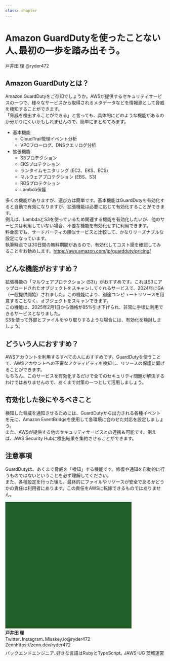 ```yaml
---
class: chapter
---
```


# Amazon GuardDutyを使ったことない人､最初の一歩を踏み出そう｡

<div class="flush-right">
戸井田 理 @ryder472
</div>

## Amazon GuardDutyとは？

Amazon GuardDutyをご存知でしょうか。AWSが提供するセキュリティサービスの一つで、様々なサービスから取得されるメタデータなどを情報源として脅威を検知することができます。  
「脅威を検出することができる」と言っても、具体的にどのような機能があるのか分かりにくいかもしれませんので、簡単にまとめてみます。  

* 基本機能
  * CloudTrail管理イベント分析
  * VPCフローログ、DNSクエリログ分析
* 拡張機能
  * S3プロテクション
  * EKSプロテクション
  * ランタイムモニタリング (EC2、EKS、ECS)
  * マルウェアプロテクション (EBS、S3)
  * RDSプロテクション
  * Lambda保護

多くの機能がありますが、選び方は簡単です。基本機能はGuardDutyを有効化すると自動で有効になりますが、拡張機能は必要に応じて有効化することができます。  
例えば、LambdaとS3を使っているため関連する機能を有効化したいが、他のサービスは利用していない場合、不要な機能を有効化せずに利用できます。  
料金面でも、サードパーティの類似サービスと比較して、かなりリーズナブルな設定になっています。  
執筆時点では30日間の無料期間があるので、有効化してコスト感を確認してみることをお勧めします。<span class="footnote">https://aws.amazon.com/jp/guardduty/pricing/</span>

## どんな機能がおすすめ？

拡張機能の「マルウェアプロテクション (S3)」がおすすめです。これはS3にアップロードされたオブジェクトをスキャンしてくれるサービスで、2024年にGA（一般提供開始）されました。この機能により、別途コンピュートリソースを用意することなく、オブジェクトをスキャンできます。  
この機能は、2025年2月1日から価格が85%引き下げられ、非常に手頃に利用できるサービスとなりました。  
S3を使って外部とファイルをやり取りするような場合には、有効化を検討しましょう。

## どういう人におすすめ？

AWSアカウントを利用するすべての人におすすめです。GuardDutyを使うことで、AWSアカウントへの不審なアクティビティを検知し、リソースの保護に繋げることができます。  
もちろん、このサービスを有効化するだけで全てのセキュリティ問題が解決するわけではありませんので、あくまで対策の一つとして活用しましょう。

## 有効化した後にやるべきこと

検知した脅威を通知させるためには、GuardDutyから出力される各種イベントを元に、Amazon EventBridgeを使用して各環境に合わせた対応を設定しましょう。  
また、AWSが提供する他のセキュリティサービスとの連携も可能です。例えば、AWS Security Hubに検出結果を集約させることができます。

## 注意事項

GuardDutyは、あくまで脅威を「検知」する機能です。修復や通知を自動的に行うものではないということを必ず理解してください。  
また、各種設定を行った後も、最終的にファイルやリソースが安全であるかどうかの責任は利用者にあります。この責任をAWSに転嫁できるものではありません。

<div class="author-profile">
    <img src="images/ryder472.jpg">
    <div>
        <div>
            <b>戸井田 理 </b><br>
            Twitter､Instagram､Misskey.io<a>@ryder472</a><br>
            Zenn<a>https://zenn.dev/ryder472</a><br>
        </div>
    </div>
</div>
<p style="margin-top: 0.5em; margin-bottom: 2em;">
バックエンドエンジニア､好きな言語はRubyとTypeScript｡ JAWS-UG 茨城運営
</p>
